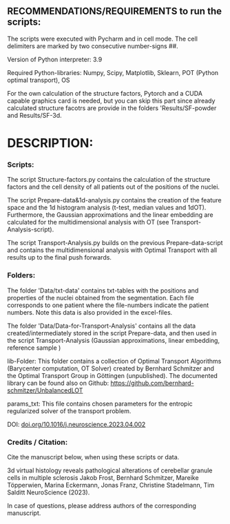 
## RECOMMENDATIONS/REQUIREMENTS to run the scripts: 


The scripts were executed with Pycharm and in cell mode. The cell delimiters are marked by two consecutive number-signs ##. 

Version of Python interpreter: 3.9

Required Python-libraries: Numpy, Scipy, Matplotlib, Sklearn, POT (Python optimal transport), OS

For the own calculation of the structure factors, Pytorch and a CUDA capable graphics card is needed, 
but you can skip this part since already calculated structure facotrs are provide in the folders 
'Results/SF-powder and Results/SF-3d.  




# DESCRIPTION: 

### Scripts: 

The script Structure-factors.py contains the calculation of the structure factors and the cell density of all patients out of the positions of the nuclei.

The script Prepare-data&1d-analysis.py contains the creation of the feature space and the 1d histogram analysis (t-test, median values and 1dOT). 
Furthermore, the Gaussian approximations and the linear embedding are calculated for the multidimensional analysis with OT (see Transport-Analysis-script).

The script Transport-Analysis.py builds on the previous Prepare-data-script and contains the multidimensional analysis with Optimal Transport
with all results up to the final push forwards.



### Folders:

The folder 'Data/txt-data' contains txt-tables with the positions and properties of the nuclei obtained from the segmentation. Each file corresponds to one patient where 
the file-numbers indicate the patient numbers. Note this data is also provided in the excel-files.  

The folder 'Data/Data-for-Transport-Analysis' contains all the data created/intermediately stored in the script Prepare-data, and then used in the script Transport-Analysis 
(Gaussian approximations, linear embedding, reference sample ) 

lib-Folder: This folder contains a collection of Optimal Transport Algorithms (Barycenter computation, OT Solver) created by Bernhard Schmitzer and the 
Optimal Transport Group in Göttingen (unpublished). The documented library can be found also on Github: https://github.com/bernhard-schmitzer/UnbalancedLOT    

params_txt: This file contains chosen parameters for the entropic regularized solver of the transport problem.


DOI: [doi.org/10.1016/j.neuroscience.2023.04.002](https://www.sciencedirect.com/science/article/pii/S0306452223001616?via%3Dihub)

### Credits / Citation:

Cite the manuscript below, when using these scripts or data. 
 
3d virtual histology reveals pathological alterations of cerebellar granule cells in multiple sclerosis
Jakob Frost, Bernhard Schmitzer, Mareike Töpperwien, Marina Eckermann, Jonas Franz, Christine Stadelmann, Tim Salditt
NeuroScience (2023). 

In case of questions, please address authors of the corresponding manuscript.
 
